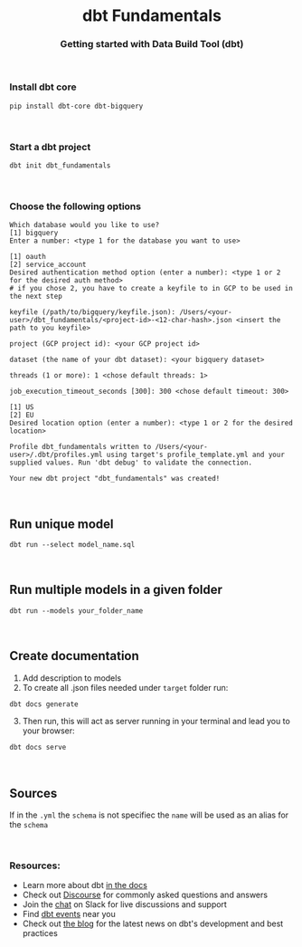 <h1 align="center">dbt Fundamentals</h1>
<h3 align="center">Getting started with Data Build Tool (dbt)</h3>

<br>

### Install dbt core
```bash
pip install dbt-core dbt-bigquery
```
<br>

### Start a dbt project
```bash
dbt init dbt_fundamentals
```
<br>

### Choose the following options
```
Which database would you like to use?
[1] bigquery
Enter a number: <type 1 for the database you want to use>

[1] oauth
[2] service_account
Desired authentication method option (enter a number): <type 1 or 2 for the desired auth method>
# if you chose 2, you have to create a keyfile to in GCP to be used in the next step

keyfile (/path/to/bigquery/keyfile.json): /Users/<your-user>/dbt_fundamentals/<project-id>-<12-char-hash>.json <insert the path to you keyfile>

project (GCP project id): <your GCP project id>

dataset (the name of your dbt dataset): <your bigquery dataset>

threads (1 or more): 1 <chose default threads: 1>

job_execution_timeout_seconds [300]: 300 <chose default timeout: 300>

[1] US
[2] EU
Desired location option (enter a number): <type 1 or 2 for the desired location>

Profile dbt_fundamentals written to /Users/<your-user>/.dbt/profiles.yml using target's profile_template.yml and your supplied values. Run 'dbt debug' to validate the connection.

Your new dbt project "dbt_fundamentals" was created!
```
<br>

## Run unique model
`dbt run --select model_name.sql`

<br>

## Run multiple models in a given folder
`dbt run --models your_folder_name`

<br>

## Create documentation
1. Add description to models
2. To create all .json files needed under `target` folder run:
```bash
dbt docs generate
```
3. Then run, this will act as server running in your terminal and lead you to your browser:
```bash
dbt docs serve
```

<br>

## Sources
If in the `.yml` the `schema` is not specifiec the `name` will be used as an alias for the `schema`

<br>

### Resources:
- Learn more about dbt [in the docs](https://docs.getdbt.com/docs/introduction)
- Check out [Discourse](https://discourse.getdbt.com/) for commonly asked questions and answers
- Join the [chat](https://community.getdbt.com/) on Slack for live discussions and support
- Find [dbt events](https://events.getdbt.com) near you
- Check out [the blog](https://blog.getdbt.com/) for the latest news on dbt's development and best practices

